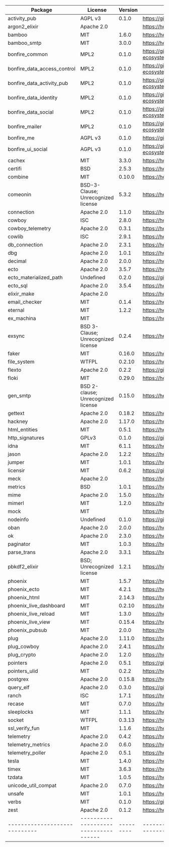 
| Package                     | License                            | Version | Link                                                             |
|-----------------------------|------------------------------------|---------|------------------------------------------------------------------|
| activity_pub                | AGPL v3                            | 0.1.0   | https://github.com/bonfire-ecosystem/activity_pub                |
| argon2_elixir               | Apache 2.0                         |         | https://hex.pm/packages/argon2_elixir                            |
| bamboo                      | MIT                                | 1.6.0   | https://hex.pm/packages/bamboo                                   |
| bamboo_smtp                 | MIT                                | 3.0.0   | https://hex.pm/packages/bamboo_smtp                              |
| bonfire_common              | MPL2                               | 0.1.0   | https://github.com/bonfire-ecosystem/bonfire_common              |
| bonfire_data_access_control | MPL2                               | 0.1.0   | https://github.com/bonfire-ecosystem/bonfire_data_access_control |
| bonfire_data_activity_pub   | MPL2                               | 0.1.0   | https://github.com/bonfire-ecosystem/bonfire_data_activity_pub   |
| bonfire_data_identity       | MPL2                               | 0.1.0   | https://github.com/bonfire-ecosystem/bonfire_data_identity       |
| bonfire_data_social         | MPL2                               | 0.1.0   | https://github.com/bonfire-ecosystem/bonfire_data_social         |
| bonfire_mailer              | MPL2                               | 0.1.0   | https://github.com/bonfire-ecosystem/bonfire_mailer              |
| bonfire_me                  | AGPL v3                            | 0.1.0   | https://github.com/bonfire-ecosystem/bonfire_me                  |
| bonfire_ui_social           | AGPL v3                            | 0.1.0   | https://github.com/bonfire-ecosystem/bonfire_ui_social           |
| cachex                      | MIT                                | 3.3.0   | https://hex.pm/packages/cachex                                   |
| certifi                     | BSD                                | 2.5.3   | https://hex.pm/packages/certifi                                  |
| combine                     | MIT                                | 0.10.0  | https://hex.pm/packages/combine                                  |
| comeonin                    | BSD-3-Clause; Unrecognized license | 5.3.2   | https://hex.pm/packages/comeonin                                 |
| connection                  | Apache 2.0                         | 1.1.0   | https://hex.pm/packages/connection                               |
| cowboy                      | ISC                                | 2.8.0   | https://hex.pm/packages/cowboy                                   |
| cowboy_telemetry            | Apache 2.0                         | 0.3.1   | https://hex.pm/packages/cowboy_telemetry                         |
| cowlib                      | ISC                                | 2.9.1   | https://hex.pm/packages/cowlib                                   |
| db_connection               | Apache 2.0                         | 2.3.1   | https://hex.pm/packages/db_connection                            |
| dbg                         | Apache 2.0                         | 1.0.1   | https://hex.pm/packages/dbg                                      |
| decimal                     | Apache 2.0                         | 2.0.0   | https://hex.pm/packages/decimal                                  |
| ecto                        | Apache 2.0                         | 3.5.7   | https://hex.pm/packages/ecto                                     |
| ecto_materialized_path      | Undefined                          | 0.2.0   | https://github.com/mayel/ecto_materialized_path                  |
| ecto_sql                    | Apache 2.0                         | 3.5.4   | https://hex.pm/packages/ecto_sql                                 |
| elixir_make                 | Apache 2.0                         |         | https://hex.pm/packages/elixir_make                              |
| email_checker               | MIT                                | 0.1.4   | https://hex.pm/packages/email_checker                            |
| eternal                     | MIT                                | 1.2.2   | https://hex.pm/packages/eternal                                  |
| ex_machina                  | MIT                                |         | https://hex.pm/packages/ex_machina                               |
| exsync                      | BSD 3-Clause; Unrecognized license | 0.2.4   | https://hex.pm/packages/exsync                                   |
| faker                       | MIT                                | 0.16.0  | https://hex.pm/packages/faker                                    |
| file_system                 | WTFPL                              | 0.2.10  | https://hex.pm/packages/file_system                              |
| flexto                      | Apache 2.0                         | 0.2.2   | https://github.com/bonfire-ecosystem/flexto                      |
| floki                       | MIT                                | 0.29.0  | https://hex.pm/packages/floki                                    |
| gen_smtp                    | BSD 2-clause; Unrecognized license | 0.15.0  | https://hex.pm/packages/gen_smtp                                 |
| gettext                     | Apache 2.0                         | 0.18.2  | https://hex.pm/packages/gettext                                  |
| hackney                     | Apache 2.0                         | 1.17.0  | https://hex.pm/packages/hackney                                  |
| html_entities               | MIT                                | 0.5.1   | https://hex.pm/packages/html_entities                            |
| http_signatures             | GPLv3                              | 0.1.0   | https://git.pleroma.social/pleroma/http_signatures.git           |
| idna                        | MIT                                | 6.1.1   | https://hex.pm/packages/idna                                     |
| jason                       | Apache 2.0                         | 1.2.2   | https://hex.pm/packages/jason                                    |
| jumper                      | MIT                                | 1.0.1   | https://hex.pm/packages/jumper                                   |
| licensir                    | MIT                                | 0.6.2   | https://github.com/mayel/licensir                                |
| meck                        | Apache 2.0                         |         | https://hex.pm/packages/meck                                     |
| metrics                     | BSD                                | 1.0.1   | https://hex.pm/packages/metrics                                  |
| mime                        | Apache 2.0                         | 1.5.0   | https://hex.pm/packages/mime                                     |
| mimerl                      | MIT                                | 1.2.0   | https://hex.pm/packages/mimerl                                   |
| mock                        | MIT                                |         | https://hex.pm/packages/mock                                     |
| nodeinfo                    | Undefined                          | 0.1.0   | https://github.com/bonfire-ecosystem/nodeinfo                    |
| oban                        | Apache 2.0                         | 2.0.0   | https://hex.pm/packages/oban                                     |
| ok                          | Apache 2.0                         | 2.3.0   | https://hex.pm/packages/ok                                       |
| paginator                   | MIT                                | 1.0.3   | https://hex.pm/packages/paginator                                |
| parse_trans                 | Apache 2.0                         | 3.3.1   | https://hex.pm/packages/parse_trans                              |
| pbkdf2_elixir               | BSD; Unrecognized license          | 1.2.1   | https://hex.pm/packages/pbkdf2_elixir                            |
| phoenix                     | MIT                                | 1.5.7   | https://hex.pm/packages/phoenix                                  |
| phoenix_ecto                | MIT                                | 4.2.1   | https://hex.pm/packages/phoenix_ecto                             |
| phoenix_html                | MIT                                | 2.14.3  | https://hex.pm/packages/phoenix_html                             |
| phoenix_live_dashboard      | MIT                                | 0.2.10  | https://hex.pm/packages/phoenix_live_dashboard                   |
| phoenix_live_reload         | MIT                                | 1.3.0   | https://hex.pm/packages/phoenix_live_reload                      |
| phoenix_live_view           | MIT                                | 0.15.4  | https://hex.pm/packages/phoenix_live_view                        |
| phoenix_pubsub              | MIT                                | 2.0.0   | https://hex.pm/packages/phoenix_pubsub                           |
| plug                        | Apache 2.0                         | 1.11.0  | https://hex.pm/packages/plug                                     |
| plug_cowboy                 | Apache 2.0                         | 2.4.1   | https://hex.pm/packages/plug_cowboy                              |
| plug_crypto                 | Apache 2.0                         | 1.2.0   | https://hex.pm/packages/plug_crypto                              |
| pointers                    | Apache 2.0                         | 0.5.1   | https://github.com/bonfire-ecosystem/pointers                    |
| pointers_ulid               | MIT                                | 0.2.2   | https://hex.pm/packages/pointers_ulid                            |
| postgrex                    | Apache 2.0                         | 0.15.8  | https://hex.pm/packages/postgrex                                 |
| query_elf                   | Apache 2.0                         | 0.3.0   | https://github.com/bonfire-ecosystem/query_elf                   |
| ranch                       | ISC                                | 1.7.1   | https://hex.pm/packages/ranch                                    |
| recase                      | MIT                                | 0.7.0   | https://hex.pm/packages/recase                                   |
| sleeplocks                  | MIT                                | 1.1.1   | https://hex.pm/packages/sleeplocks                               |
| socket                      | WTFPL                              | 0.3.13  | https://hex.pm/packages/socket                                   |
| ssl_verify_fun              | MIT                                | 1.1.6   | https://hex.pm/packages/ssl_verify_fun                           |
| telemetry                   | Apache 2.0                         | 0.4.2   | https://hex.pm/packages/telemetry                                |
| telemetry_metrics           | Apache 2.0                         | 0.6.0   | https://hex.pm/packages/telemetry_metrics                        |
| telemetry_poller            | Apache 2.0                         | 0.5.1   | https://hex.pm/packages/telemetry_poller                         |
| tesla                       | MIT                                | 1.4.0   | https://hex.pm/packages/tesla                                    |
| timex                       | MIT                                | 3.6.3   | https://hex.pm/packages/timex                                    |
| tzdata                      | MIT                                | 1.0.5   | https://hex.pm/packages/tzdata                                   |
| unicode_util_compat         | Apache 2.0                         | 0.7.0   | https://hex.pm/packages/unicode_util_compat                      |
| unsafe                      | MIT                                | 1.0.1   | https://hex.pm/packages/unsafe                                   |
| verbs                       | MIT                                | 0.1.0   | https://github.com/shannonwells/verbs_ex                         |
| zest                        | Apache 2.0                         | 0.1.2   | https://hex.pm/packages/zest                                     |
|-----------------------------|------------------------------------|---------|------------------------------------------------------------------|
